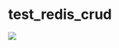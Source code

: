 test_redis_crud
===============
![](https://encrypted-tbn1.gstatic.com/images?q=tbn:ANd9GcRTvAUSvdf7XP2ueZNJNubCKmLkjsb_r0c-l9EE0tx3GI2lga8z)
